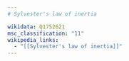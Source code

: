 ```yaml
---
# Sylvester's law of inertia

wikidata: Q1752621
msc_classification: "11"
wikipedia_links:
  - "[[Sylvester's law of inertia]]"
---
```

